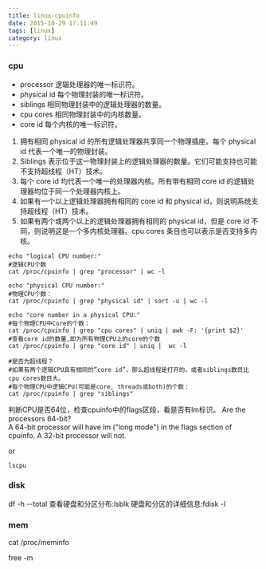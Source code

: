```yaml
---
title: linux-cpuinfo
date: 2015-10-29 17:11:49
tags: [linux]
category: linux
---
```

### cpu
+ processor 逻辑处理器的唯一标识符。
+ physical id 每个物理封装的唯一标识符。
+ siblings 相同物理封装中的逻辑处理器的数量。
+ cpu cores 相同物理封装中的内核数量。
+ core id 每个内核的唯一标识符。

1. 拥有相同 physical id 的所有逻辑处理器共享同一个物理插座。每个 physical id 代表一个唯一的物理封装。
2. Siblings 表示位于这一物理封装上的逻辑处理器的数量。它们可能支持也可能不支持超线程（HT）技术。
3. 每个 core id 均代表一个唯一的处理器内核。所有带有相同 core id 的逻辑处理器均位于同一个处理器内核上。
4. 如果有一个以上逻辑处理器拥有相同的 core id 和 physical id，则说明系统支持超线程（HT）技术。
5. 如果有两个或两个以上的逻辑处理器拥有相同的 physical id，但是 core id 不同，则说明这是一个多内核处理器。cpu cores 条目也可以表示是否支持多内核。

```ssh
echo "logical CPU number:"
#逻辑CPU个数
cat /proc/cpuinfo | grep "processor" | wc -l

echo "physical CPU number:"
#物理CPU个数：
cat /proc/cpuinfo | grep "physical id" | sort -u | wc -l

echo "core number in a physical CPU:"
#每个物理CPU中Core的个数：
cat /proc/cpuinfo | grep "cpu cores" | uniq | awk -F: '{print $2}'
#查看core id的数量,即为所有物理CPU上的core的个数
cat /proc/cpuinfo | grep "core id" | uniq |  wc -l

#是否为超线程？
#如果有两个逻辑CPU具有相同的”core id”，那么超线程是打开的。或者siblings数目比cpu cores数目大。
#每个物理CPU中逻辑CPU(可能是core, threads或both)的个数：
cat /proc/cpuinfo | grep "siblings"
```

判断CPU是否64位，检查cpuinfo中的flags区段，看是否有lm标识。
Are the processors 64-bit?   
A 64-bit processor will have lm ("long mode") in the flags section of cpuinfo. A 32-bit processor will not.

or

`lscpu`


### disk
df -h --total
查看硬盘和分区分布:lsblk
硬盘和分区的详细信息:fdisk -l

### mem

cat /proc/meminfo

free -m
